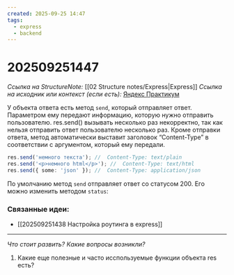 ```yaml
---
created: 2025-09-25 14:47
tags:
  - express
  - backend
---
```

# 202509251447
*Ссылка на StructureNote:* [[02 Structure notes/Express|Express]]
*Ссылка на исходник или контекст (если есть):* [Яндекс Практикум](https://practicum.yandex.ru/learn/backend-nodejs/courses/16b47298-e20d-4fde-9619-1ab305039a00/sprints/564238/topics/1839b729-54bc-4e2b-92a4-271a0d268cb8/lessons/e85e1bb8-4701-412d-8669-a2916cfe6994/)

У объекта ответа есть метод `send`, который отправляет ответ. Параметром ему передают информацию, которую нужно отправить пользователю. res.send() вызывать несколько раз некорректно, так как нельзя отправить ответ пользователю несколько раз. Кроме отправки ответа, метод автоматически выставит заголовок “Content-Type” в соответствии с аргументом, который ему передали.
```ts
res.send('немного текста'); //  Content-Type: text/plain
res.send('<p>немного html</p>'); //  Content-Type: text/html
res.send({ some: 'json' }); //  Content-Type: application/json
```
По умолчанию метод `send` отправляет ответ со статусом 200. Его можно изменить методом `status`:
### Связанные идеи:
*   [[202509251438 Настройка роутинга в express]]
---

*Что стоит развить? Какие вопросы возникли?*
1) Какие еще полезные и часто исспользуемые функции объекта res есть?